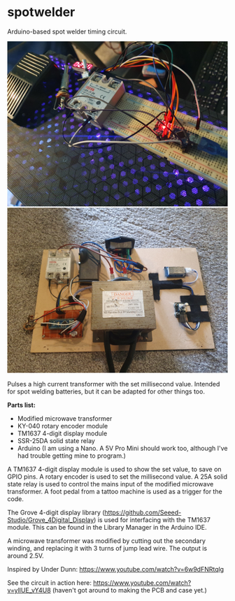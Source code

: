 # spotwelder
 Arduino-based spot welder timing circuit.
 
 ![circuit](/images/circuit.jpg)
 ![welder](/images/gg.jpg)
 
 Pulses a high current transformer with the set millisecond value. Intended for spot welding batteries, but it can be adapted for other things too. 
 
 **Parts list:**
 
 * Modified microwave transformer
 * KY-040 rotary encoder module
 * TM1637 4-digit display module
 * SSR-25DA solid state relay
 * Arduino (I am using a Nano. A 5V Pro Mini should work too, although I've had trouble getting mine to program.)
 
 A TM1637 4-digit display module is used to show the set value, to save on GPIO pins. A rotary encoder is used to set the millisecond value. A 25A solid state relay is    used to control the mains input of the modified microwave transformer. A foot pedal from a tattoo machine is used as a trigger for the code.
 
 The Grove 4-digit display library (https://github.com/Seeed-Studio/Grove_4Digital_Display) is used for interfacing with the TM1637 module. This can be found in the Library Manager in the Arduino IDE.

 A microwave transformer was modified by cutting out the secondary winding, and replacing it with 3 turns of jump lead wire. The output is around 2.5V.

 Inspired by Under Dunn: https://www.youtube.com/watch?v=6w9dFNRtqlg
 
 See the circuit in action here: https://www.youtube.com/watch?v=ylIUE_vY4U8 (haven't got around to making the PCB and case yet.)
